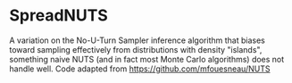 # SpreadNUTS
A variation on the No-U-Turn Sampler inference algorithm that biases toward sampling effectively from distributions with density "islands", something naive NUTS (and in fact most Monte Carlo algorithms) does not handle well. Code adapted from https://github.com/mfouesneau/NUTS
